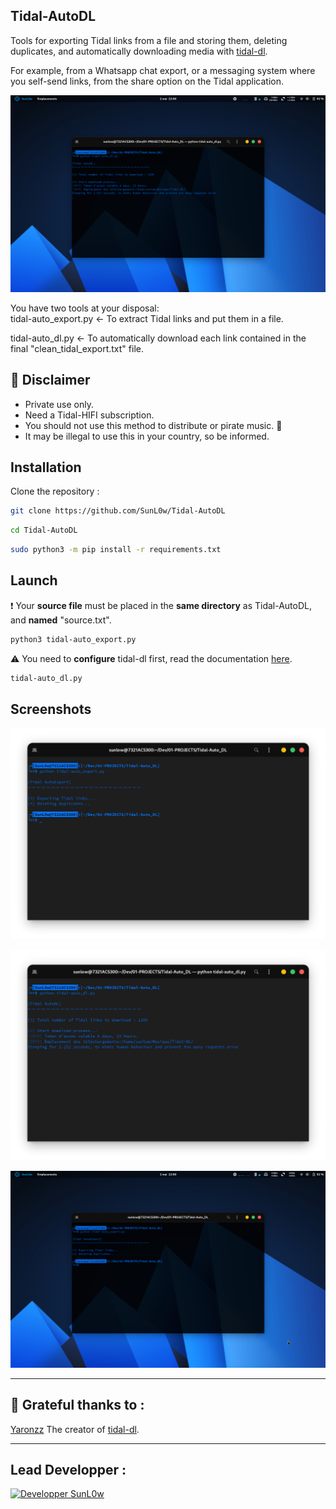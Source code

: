 ## Tidal-AutoDL

Tools for exporting Tidal links from a file and storing them, deleting duplicates, and automatically downloading media with [tidal-dl](https://github.com/yaronzz/Tidal-Media-Downloader).

For example, from a Whatsapp chat export, or a messaging system where you self-send links, from the share option on the Tidal application.

![Screenshot--01](https://github.com/SunL0w/Tidal-AutoDL/blob/main/Screenshot/Screenshot-01.png)

You have two tools at your disposal:  
tidal-auto\_export.py \<- To extract Tidal links and put them in a file. 

tidal-auto\_dl.py \<- To automatically download each link contained in the final "clean\_tidal\_export.txt" file.

## :loudspeaker: Disclaimer

*   Private use only.
*   Need a Tidal-HIFI subscription.
*   You should not use this method to distribute or pirate music. :underage:
*   It may be illegal to use this in your country, so be informed.

## Installation

Clone the repository :

```bash
git clone https://github.com/SunL0w/Tidal-AutoDL
```

```bash
cd Tidal-AutoDL
```

```bash
sudo python3 -m pip install -r requirements.txt
```

## Launch

:exclamation: Your **source file** must be placed in the **same directory** as Tidal-AutoDL, and **named** "source.txt".

```bash
python3 tidal-auto_export.py
```

:warning: You need to **configure** tidal-dl first, read the documentation [here](https://doc.yaronzz.com/post/tidal_dl_installation/).

```bash
tidal-auto_dl.py
```

## Screenshots

![Screenshot--02](https://github.com/SunL0w/Tidal-AutoDL/blob/main/Screenshot/Screenshot--02.png)

![Screenshot--03](https://github.com/SunL0w/Tidal-AutoDL/blob/main/Screenshot/Screenshot--03.png)

![Screenshot--04](https://github.com/SunL0w/Tidal-AutoDL/blob/main/Screenshot/Screenshot--04.png)

---

## 🤝 Grateful thanks to :

[Yaronzz](https://github.com/yaronzz) The creator of [tidal-dl](https://github.com/yaronzz/Tidal-Media-Downloader/tree/master).

___

## Lead Developper :
<a href="https://github.com/SunL0w/" alt="SunLow GitHub Link">
<img src="https://img.shields.io/badge/SunL0w-Dind%20Thibault-blue"  alt="Developper SunL0w"/></a>
